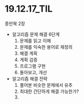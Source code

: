 # 19.12.17_TIL

종만북 2장

- 알고리즘 문제 해결 6단계
  1. 문제를 읽고 이해
  2. 문제를 익숙한 용어로 재정의
  3. 해결 계획
  4. 계획 검증
  5. 프로그램 구현
  6. 돌아보고, 개선
- 알고리즘 해결 전략
  1. 풀어본 비슷한 문제에서 유추
  2. 최대한 간단하게 해결 가능한가?
  3. 